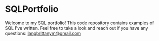 # SQLPortfolio
Welcome to my SQL portfolio! This code repository contains examples of SQL I've written. Feel free to take a look and reach out if you have any questions: langbrittanym@gmail.com
